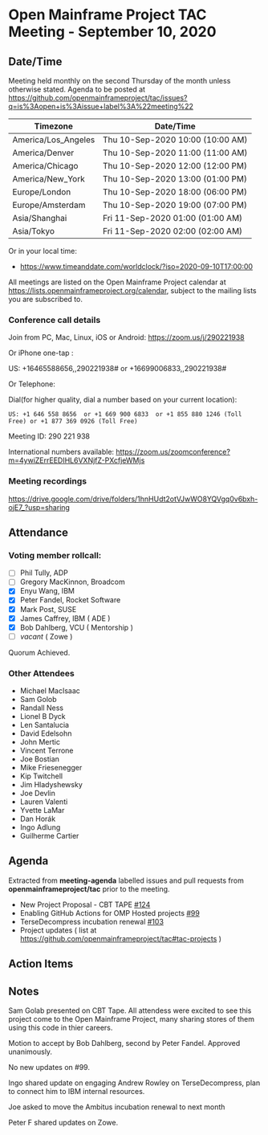 # Open Mainframe Project TAC Meeting - September 10, 2020

## Date/Time

Meeting held monthly on the second Thursday of the month unless otherwise stated. Agenda to be posted at https://github.com/openmainframeproject/tac/issues?q=is%3Aopen+is%3Aissue+label%3A%22meeting%22

| Timezone | Date/Time |
|----------|-----------|
| America/Los_Angeles | Thu 10-Sep-2020 10:00 (10:00 AM) |
| America/Denver | Thu 10-Sep-2020 11:00 (11:00 AM) |
| America/Chicago | Thu 10-Sep-2020 12:00 (12:00 PM) |
| America/New_York | Thu 10-Sep-2020 13:00 (01:00 PM) |
| Europe/London | Thu 10-Sep-2020 18:00 (06:00 PM) |
| Europe/Amsterdam | Thu 10-Sep-2020 19:00 (07:00 PM) |
| Asia/Shanghai | Fri 11-Sep-2020 01:00 (01:00 AM) |
| Asia/Tokyo | Fri 11-Sep-2020 02:00 (02:00 AM) |

Or in your local time:
* https://www.timeanddate.com/worldclock/?iso=2020-09-10T17:00:00

All meetings are listed on the Open Mainframe Project calendar at https://lists.openmainframeproject.org/calendar, subject to the mailing lists you are subscribed to.

### Conference call details

Join from PC, Mac, Linux, iOS or Android: https://zoom.us/j/290221938

Or iPhone one-tap :

US: +16465588656,,290221938#  or +16699006833,,290221938#

Or Telephone:

Dial(for higher quality, dial a number based on your current location):

    US: +1 646 558 8656  or +1 669 900 6833  or +1 855 880 1246 (Toll Free) or +1 877 369 0926 (Toll Free)

Meeting ID: 290 221 938

International numbers available: https://zoom.us/zoomconference?m=4ywiZErrEEDIHL6VXNjfZ-PXcfjeWMjs

### Meeting recordings

https://drive.google.com/drive/folders/1hnHUdt2otVJwWO8YQVgq0v6bxh-ojE7_?usp=sharing

## Attendance

### Voting member rollcall:

- [ ] Phil Tully, ADP
- [ ] Gregory MacKinnon, Broadcom
- [x] Enyu Wang, IBM
- [x] Peter Fandel, Rocket Software
- [x] Mark Post, SUSE
- [x] James Caffrey, IBM ( ADE )
- [x] Bob Dahlberg, VCU ( Mentorship )
- [ ] _vacant_ ( Zowe )

Quorum Achieved.

### Other Attendees

- Michael MacIsaac
- Sam Golob
- Randall Ness
- Lionel B Dyck
- Len Santalucia
- David Edelsohn
- John Mertic
- Vincent Terrone
- Joe Bostian
- Mike Friesenegger
- Kip Twitchell 
- Jim Hladyshewsky
- Joe Devlin
- Lauren Valenti
- Yvette LaMar
- Dan Horák
- Ingo Adlung
- Guilherme Cartier

## Agenda

Extracted from **meeting-agenda** labelled issues and pull requests from **openmainframeproject/tac** prior to the meeting.

* New Project Proposal - CBT TAPE [#124](https://github.com/openmainframeproject/tac/issues/124)
* Enabling GitHub Actions for OMP Hosted projects [#99](https://github.com/openmainframeproject/tac/issues/99)
* TerseDecompress incubation renewal [#103](https://github.com/openmainframeproject/tac/issues/103)
* Project updates ( list at https://github.com/openmainframeproject/tac#tac-projects )

## Action Items


## Notes

Sam Golab presented on CBT Tape. All attendess were excited to see this project come to the Open Mainframe Project, many sharing stores of them using this code in thier careers.

Motion to accept by Bob Dahlberg, second by Peter Fandel. Approved unanimously.

No new updates on #99.

Ingo shared update on engaging Andrew Rowley on TerseDecompress, plan to connect him to IBM internal resources.

Joe asked to move the Ambitus incubation renewal to next month

Peter F shared updates on Zowe.
